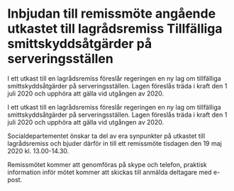 # Inbjudan till remissmöte angående utkastet till lagrådsremiss Tillfälliga smittskyddsåtgärder på serveringsställen

I ett utkast till en lagrådsremiss föreslår regeringen en ny lag om tillfälliga smittskyddsåtgärder på serveringsställen. Lagen föreslås träda i kraft den 1 juli 2020 och upphöra att gälla vid utgången av 2020.

I ett utkast till en lagrådsremiss föreslår regeringen en ny lag om tillfälliga smittskyddsåtgärder på serveringsställen. Lagen föreslås träda i kraft den 1 juli 2020 och upphöra att gälla vid utgången av 2020.

Socialdepartementet önskar ta del av era synpunkter på utkastet till lagrådsremiss och bjuder därför in till ett remissmöte tisdagen den 19 maj 2020 kl. 13.00-14.30.

Remissmötet kommer att genomföras på skype och telefon, praktisk information inför mötet kommer att skickas till anmälda deltagare med e-post.
